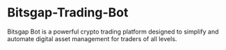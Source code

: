 # Bitsgap-Trading-Bot
Bitsgap Bot is a powerful crypto trading platform designed to simplify and automate digital asset management for traders of all levels.
